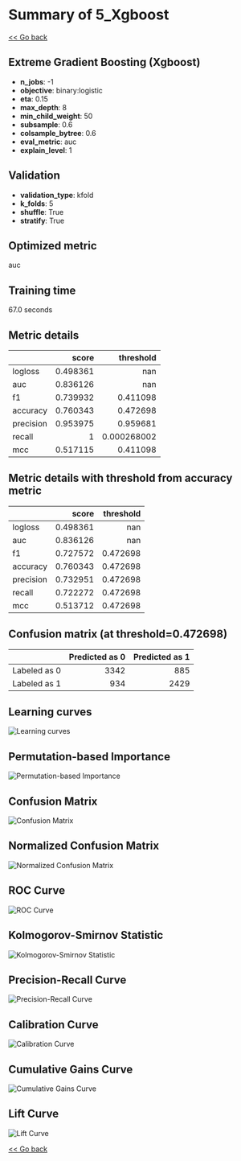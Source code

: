 # Summary of 5_Xgboost

[<< Go back](../README.md)


## Extreme Gradient Boosting (Xgboost)
- **n_jobs**: -1
- **objective**: binary:logistic
- **eta**: 0.15
- **max_depth**: 8
- **min_child_weight**: 50
- **subsample**: 0.6
- **colsample_bytree**: 0.6
- **eval_metric**: auc
- **explain_level**: 1

## Validation
 - **validation_type**: kfold
 - **k_folds**: 5
 - **shuffle**: True
 - **stratify**: True

## Optimized metric
auc

## Training time

67.0 seconds

## Metric details
|           |    score |     threshold |
|:----------|---------:|--------------:|
| logloss   | 0.498361 | nan           |
| auc       | 0.836126 | nan           |
| f1        | 0.739932 |   0.411098    |
| accuracy  | 0.760343 |   0.472698    |
| precision | 0.953975 |   0.959681    |
| recall    | 1        |   0.000268002 |
| mcc       | 0.517115 |   0.411098    |


## Metric details with threshold from accuracy metric
|           |    score |   threshold |
|:----------|---------:|------------:|
| logloss   | 0.498361 |  nan        |
| auc       | 0.836126 |  nan        |
| f1        | 0.727572 |    0.472698 |
| accuracy  | 0.760343 |    0.472698 |
| precision | 0.732951 |    0.472698 |
| recall    | 0.722272 |    0.472698 |
| mcc       | 0.513712 |    0.472698 |


## Confusion matrix (at threshold=0.472698)
|              |   Predicted as 0 |   Predicted as 1 |
|:-------------|-----------------:|-----------------:|
| Labeled as 0 |             3342 |              885 |
| Labeled as 1 |              934 |             2429 |

## Learning curves
![Learning curves](learning_curves.png)

## Permutation-based Importance
![Permutation-based Importance](permutation_importance.png)
## Confusion Matrix

![Confusion Matrix](confusion_matrix.png)


## Normalized Confusion Matrix

![Normalized Confusion Matrix](confusion_matrix_normalized.png)


## ROC Curve

![ROC Curve](roc_curve.png)


## Kolmogorov-Smirnov Statistic

![Kolmogorov-Smirnov Statistic](ks_statistic.png)


## Precision-Recall Curve

![Precision-Recall Curve](precision_recall_curve.png)


## Calibration Curve

![Calibration Curve](calibration_curve_curve.png)


## Cumulative Gains Curve

![Cumulative Gains Curve](cumulative_gains_curve.png)


## Lift Curve

![Lift Curve](lift_curve.png)



[<< Go back](../README.md)
